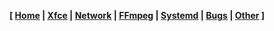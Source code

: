 <link href="style.css" rel="stylesheet"></link>

**[ [Home](linux/00-home.html) | [Xfce](linux/05-xfce.html) | [Network](linux/10-network.html) | [FFmpeg](linux/15-ffmpeg.html) | [Systemd](linux/20-systemd.html) | [Bugs](linux/25-bugs.html) | [Other](linux/99-other.html) ]**

